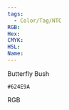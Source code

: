 ```yaml
---
tags:
  - Color/Tag/NTC
RGB:
Hex:
CMYK:
HSL:
Name:
---
```

Butterfly Bush
```palette
#624E9A
```
RGB

